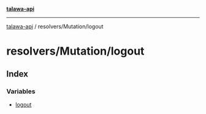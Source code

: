 [**talawa-api**](../../../README.md)

***

[talawa-api](../../../modules.md) / resolvers/Mutation/logout

# resolvers/Mutation/logout

## Index

### Variables

- [logout](variables/logout.md)
